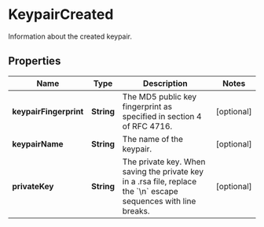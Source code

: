 

# KeypairCreated

Information about the created keypair.

## Properties

| Name | Type | Description | Notes |
|------------ | ------------- | ------------- | -------------|
|**keypairFingerprint** | **String** | The MD5 public key fingerprint as specified in section 4 of RFC 4716. |  [optional] |
|**keypairName** | **String** | The name of the keypair. |  [optional] |
|**privateKey** | **String** | The private key. When saving the private key in a .rsa file, replace the &#x60;\\n&#x60; escape sequences with line breaks. |  [optional] |



